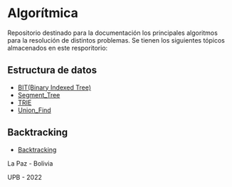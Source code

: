 # Algorítmica
Repositorio destinado para la documentación los principales algoritmos para la resolución de distintos problemas. Se tienen los siguientes tópicos almacenados en este resporitorio:

## Estructura de datos
- [BIT(Binary Indexed Tree)](https://github.com/AnderMichael/Algoritmica/tree/main/EstructurasDeDatos/BIT)
- [Segment_Tree](https://github.com/AnderMichael/Algoritmica/tree/main/EstructurasDeDatos/SegmentTree)
- [TRIE](https://github.com/AnderMichael/Algoritmica/tree/main/EstructurasDeDatos/TRIE)
- [Union_Find](https://github.com/AnderMichael/Algoritmica/tree/main/EstructurasDeDatos/Union_Find)

## Backtracking
- [Backtracking](https://github.com/AnderMichael/Algoritmica/tree/main/Backtracking)

La Paz - Bolivia
    
   UPB - 2022
